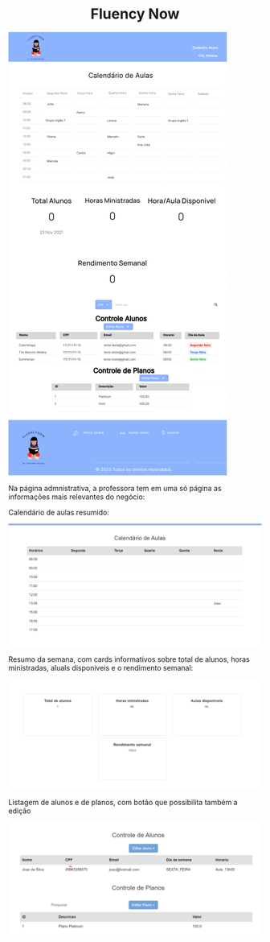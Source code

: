 <h1 align="center"> Fluency Now </h1>

![Administrativo 2](images/Cad_geral.png)

Na página admnistrativa, a professora tem em uma só página as informações mais relevantes do negócio:


Calendário de aulas resumido:

![Administrativo 2](images/adm_1.png)


Resumo da semana, com cards informativos sobre total de alunos, horas ministradas, aluals disponiveis e o rendimento semanal:

![Administrativo 2](images/adm_2.png)

Listagem de alunos e de planos, com botão que possibilita também a edição

![Administrativo 2](images/adm_3.png)
